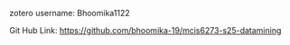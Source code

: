 zotero username: Bhoomika1122

Git Hub Link: https://github.com/bhoomika-19/mcis6273-s25-datamining
